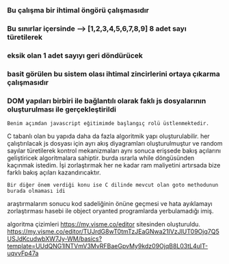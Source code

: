 ### Bu çalışma bir ihtimal öngörü çalışmasıdır
### Bu sınırlar içersinde --> [1,2,3,4,5,6,7,8,9]  8 adet  sayı türetilerek
### eksik olan 1 adet sayıyı geri döndürücek
### basit görülen bu sistem olası ihtimal zincirlerini ortaya çıkarma çalışmasıdır
### DOM yapıları birbiri ile bağlantılı olarak faklı js dosyalarının oluşturulması ile gerçekleştirildi
    Benim açımdan javascript eğitimimde başlangıç rolü üstlenmektedir.
C tabanlı olan bu yapıda daha da fazla algoritmik yapı oluşturulabilir.
her çalıştırılacak js dosyası için ayrı akış diyagramları oluşturulmuştur ve 
random sayılar türetilerek kontrol mekanizmaları aynı sonuca erişsede bakış açılarını geliştiricek algoritmalara sahiptir.
burda ısrarla while döngüsünden kaçınmak istedim. İşi zorlaştırmak her ne kadar ram maliyetini artırsada bize farklı bakış açıları kazandırıcaktır.

    Bir diğer önem verdiği konu ise C dilinde mevcut olan goto methodunun burada olmaması idi 
araştırmalarım sonucu kod sadeliğinin önüne geçmesi ve hata ayıklamayı zorlaştırması hasebi ile object oryanted programlarda yerbulamadığı imiş.

algoritma çizimleri  https://my.visme.co/editor sitesinden oluşturuldu.
https://my.visme.co/editor/TUJrdG8wT0tmTzJEaGNwa21IVzJlUT09Ojq7Q5USJdKcudwbXW7Jy-WM/basics?template=UUdQNG1lNTVmV3MvRFBaeGpvMy9kdz09OjqB8L03tL4ulT-uqvvFp47a
